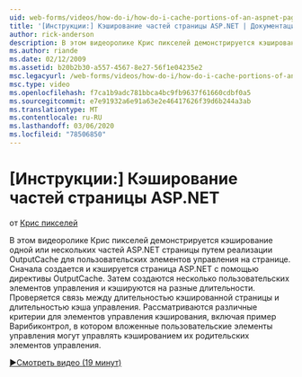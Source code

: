 ```yaml
---
uid: web-forms/videos/how-do-i/how-do-i-cache-portions-of-an-aspnet-page
title: '[Инструкции:] Кэширование частей страницы ASP.NET | Документация Майкрософт'
author: rick-anderson
description: В этом видеоролике Крис пикселей демонстрируется кэширование одной или нескольких частей ASP.NET страницы путем реализации OutputCache для пользовательских элементов управления на странице. Сначала...
ms.author: riande
ms.date: 02/12/2009
ms.assetid: b20b2b30-a557-4567-8e27-56f1e04235e2
msc.legacyurl: /web-forms/videos/how-do-i/how-do-i-cache-portions-of-an-aspnet-page
msc.type: video
ms.openlocfilehash: f7ca1b9adc781bbca4bc9fb9637f61660cdbf0a5
ms.sourcegitcommit: e7e91932a6e91a63e2e46417626f39d6b244a3ab
ms.translationtype: MT
ms.contentlocale: ru-RU
ms.lasthandoff: 03/06/2020
ms.locfileid: "78506850"
---
```

# <a name="how-do-i-cache-portions-of-an-aspnet-page"></a>[Инструкции:] Кэширование частей страницы ASP.NET

от [Крис пикселей](https://twitter.com/chrispels)

В этом видеоролике Крис пикселей демонстрируется кэширование одной или нескольких частей ASP.NET страницы путем реализации OutputCache для пользовательских элементов управления на странице. Сначала создается и кэшируется страница ASP.NET с помощью директивы OutputCache. Затем создаются несколько пользовательских элементов управления и кэшируются на разные длительности. Проверяется связь между длительностью кэшированной страницы и длительностью кэша управления. Рассматриваются различные критерии для элементов управления кэширования, включая пример Варибиконтрол, в котором вложенные пользовательские элементы управления могут управлять кэшированием их родительских элементов управления.

[&#9654;Смотреть видео (19 минут)](https://channel9.msdn.com/Blogs/ASP-NET-Site-Videos/how-do-i-cache-portions-of-an-aspnet-page)
